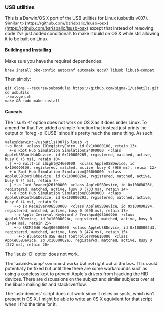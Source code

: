 ### USB utilities ###

This is a Darwin/OS X port of the USB utilities for Linux (usbutils v007). Similar to [https://github.com/barisbalic/lsusb-osx](https://github.com/barisbalic/lsusb-osx) except that instead of removing code I've just added conditionals to make it build on OS X while still allowing it to be built on Linux.

#### Building and Installing ####

Make sure you have the required dependencies:

	brew install pkg-config autoconf automake gcc@7 libusb libusb-compat

Then simply:

	git clone --recurse-submodules https://github.com/sigma-1/usbutils.git
	cd usbutils
	./autogen.sh
	make && sudo make install

#### Caveats ####

The 'lsusb -t' option does not work on OS X as it does under Linux. To amend for that I've added a simple function that instead just prints the output of 'ioreg -p IOUSB' since it's pretty much the same thing. As such:

	valex@darwin:~/usbutils(007)$ lsusb -t
	+-o Root  <class IORegistryEntry, id 0x100000100, retain 13>
	  +-o Root Hub Simulation Simulation@24000000  <class AppleUSBRootHubDevice, id 0x100000265, registered, matched, active, busy 0 (5 ms), retain 10>
	  | +-o Built-in iSight@24600000  <class AppleUSBDevice, id 0x100000266, registered, matched, active, busy 0 (980 ms), retain 22>
	  +-o Root Hub Simulation Simulation@26000000  <class AppleUSBRootHubDevice, id 0x10000026e, registered, matched, active, busy 0 (4 ms), retain 7>
	  | +-o Card Reader@26100000  <class AppleUSBDevice, id 0x10000026f, registered, matched, active, busy 0 (733 ms), retain 14>
	  +-o Root Hub Simulation Simulation@06000000  <class AppleUSBRootHubDevice, id 0x100000293, registered, matched, active, busy 0 (4 ms), retain 9>
	    +-o IR Receiver@06500000  <class AppleUSBDevice, id 0x100000294, registered, matched, active, busy 0 (690 ms), retain 17>
	    +-o Apple Internal Keyboard / Trackpad@06300000  <class AppleUSBDevice, id 0x1000002bc, registered, matched, active, busy 0 (1484 ms), retain 25>
	    +-o BRCM2046 Hub@06600000  <class AppleUSBDevice, id 0x1000002d3, registered, matched, active, busy 0 (474 ms), retain 15>
	      +-o Bluetooth USB Host Controller@06610000  <class AppleUSBDevice, id 0x1000002e3, registered, matched, active, busy 0 (372 ms), retain 20>

The 'lsusb -D' option does not work.

The 'usbhid-dump' command works but not right out of the box. This could potentially be fixed but until then there are some workarounds such as using a codeless kext to prevent Apple's drivers from hijacking the HID devices. There are discussions on the subject and similar subjects over at the libusb mailing list and stackoverflow.

The 'usb-devices' script does not work since it relies on sysfs, which isn't present in OS X. I might be able to write an OS X equivilent for that script when I find the time for it.

